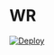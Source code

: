 # WR
[![Deploy](https://www.herokucdn.com/deploy/button.png)](https://dashboard.heroku.com/new?template=https://github.com/waner1224/WR)
